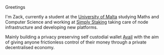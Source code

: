 Greetings

I'm Zack, currently a student at the [University of Malta](https://www.um.edu.mt/) studying Maths and Computer Science and working at [Simply Staking](https://simplystaking.com/) taking care of node infrastructure and developing new platforms.

Mainly building a privacy preserving self custodial wallet [Avail](https://github.com/AvailX) with the aim of giving anyone frictionless control of their money through a private decentralised economy.



